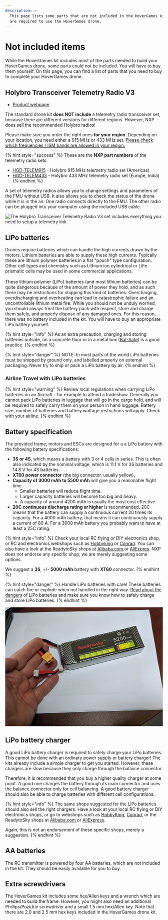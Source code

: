 ```yaml
---
description: >-
  This page lists some parts that are not included in the HoverGames kit, but
  are required to use the HoverGames drone.
---
```


# Not included items

While the HoverGames kit includes most of the parts needed to build your HoverGames drone, some parts  could not be included. You will have to buy them yourself. On this page, you can find a list of parts that you need to buy to complete your HoverGames drone.

## Holybro Transceiver Telemetry Radio V3

* [Product webpage](http://www.holybro.com/product/transceiver-telemetry-radio-v3/)

The standard drone kit **does NOT include** a telemetry radio transceiver set, because there are different versions for different regions. However, NXP does sell the recommended Holybro radios!

Please make sure you order the right ones **for your region**. Depending on your location, you need either a 915 MHz or 433 MHz set. [Please check which frequencies / ISM bands are allowed in your region.](http://ardupilot.org/copter/docs/common-telemetry-radio-regional-regulations.html#common-telemetry-radio-regional-regulations)

{% hint style="success" %}
These are the **NXP part numbers** of the telemetry radio sets:

* [HGD-TELEM915](https://www.nxp.com/part/HGD-TELEM915) - Holybro 915 MHz telemetry radio set (Americas)
* [HGD-TELEM433](https://www.nxp.com/part/HGD-TELEM433) - Holybro 433 MHz telemetry radio set (Europe, India)
{% endhint %}

A set of telemetry radios allows you to change settings and parameters of the FMU without USB. It also allows you to check the status of the drone while it is in the air. One radio connects directly to the FMU. The other radio can be plugged into your computer using the included USB cable.

![The Holybro Transceiver Telemetry Radio V3 set includes everything you need to setup a telemetry link.](../../.gitbook/assets/IMG\_8769.jpg)

## LiPo batteries

Drones require batteries which can handle the high currents drawn by the motors. Lithium batteries are able to supply these high currents. Typically these are lithium polymer batteries in a flat "pouch" type configuration. Other cell types and chemistry such as Lithium ion cylindrical or LiFe prismatic cells may be used in some commercial applications. \
\
These lithium polymer (LiPo) batteries (and most lithium batteries) can be quite dangerous because of the amount of power they hold, and as such there may be restrictions for shipping this kind of batteries. Overcharging, overdischarging and overheating can lead to catastrophic failure and an uncontrollable lithium metal fire. While you should not be unduly worried, you should always treat the battery pack with respect, store and charge them safely, and properly dispose of any damaged ones. For this reason, there was no battery included in the kit. You will have to buy an appropriate LiPo battery yourself.

{% hint style="info" %}
As an extra precaution, charging and storing batteries outside, on a concrete floor or in a metal box ([Bat-Safe](https://www.bat-safe.com/)) is a good practice. &#x20;
{% endhint %}

{% hint style="danger" %}
NOTE: In most parts of the world LiPo batteries must be shipped by ground only, and labelled properly on external packaging. Never try to ship or pack a LiPo battery by air.
{% endhint %}

### Airline Travel with LiPo batteries

{% hint style="warning" %}
Review local regulations when carrying LiPo batteries on an Aircraft - for example to attend a tradeshow. Generally you cannot pack LiPo batteries in luggage that will go in the cargo hold, and will be required to safely carry them on your person in hand luggage. Battery size, number of batteries and battery wattage restrictions will apply. Check with your airline.
{% endhint %}

## Battery specification

The provided frame, motors and ESCs are designed for a a LiPo battery with the following battery specifications:

* **3S or 4S**, which means a battery with 3 or 4 cells in series. This is often also indicated by the nominal voltage, which is 11.1 V for 3S batteries and 14.8 V for 4S batteries.
* **XT60 power connector** (the big connector, usually yellow)**.**
* **Capacity of 3000 mAh to 5500 mAh** will give you a reasonable flight time.
  * Smaller batteries will reduce flight time.
  * Larger capacity batteries will become too big and heavy.
  * A capacity of around 4200 mAh is usually the most cost effective.
* **20C continuous discharge rating or higher** is recommended. 20C means that the battery can supply a continuous current 20 times its capacity. For a 4000 mAh battery, that means it can continuously supply a current of 80 A. For a 3000 mAh battery you probably want to have at least a 25C rating.

{% hint style="info" %}
Check your local RC flying or DIY electronics shop, or RC and electronics webshops such as [Hobbyking](https://hobbyking.com/en\_us/batteries-chargers/batteries.html) or [Conrad](https://www.conrad.com/). You can also have a look at the ReadytoSky shops at [Alibaba.com ](https://fpvdrone.en.alibaba.com/productgrouplist-804894160-1/RC\_Battery\_Charger.html)or [AliExpres](https://readytosky.aliexpress.com/store/group/Battery-Charger/727847\_259412773.html). NXP does not endorse any specific shop, we are merely suggesting some options.

We suggest a **3S**, +/- **5000 mAh** battery with **XT60** connector.
{% endhint %}

{% hint style="danger" %}
Handle LiPo batteries with care! These batteries can catch fire or explode when not handled in the right way. [Read about the dangers](https://rogershobbycenter.com/lipoguide/) of LiPo batteries and make sure you know how to safely charge and store LiPo batteries.
{% endhint %}

![](<../../.gitbook/assets/image (13).png>)

## LiPo battery charger

A good LiPo battery charger is required to safely charge your LiPo batteries. This cannot be done with an ordinary power supply or battery charger! The kits already include a simple charger to get you started. However, these chargers are slow because they only charge through the balance connector.

Therefore, it is recommended that you buy a higher quality charger at some point. A good one charges the battery through its main connector and uses the balance connector only for cell balancing. A good battery charger should also be able to charge batteries with different cell configurations.

{% hint style="info" %}
The same shops suggested for the LiPo batteries should also sell the right chargers. Have a look at your local RC flying or DIY electronics shops, or go to webshops such as [HobbyKing](https://hobbyking.com/en\_us/batteries-chargers/batteries.html), [Conrad](https://www.conrad.com/), or the ReadytoSky shops at [Alibaba.com ](https://fpvdrone.en.alibaba.com/productgrouplist-804894160-1/RC\_Battery\_Charger.html)or [AliExpress](https://readytosky.aliexpress.com/store/group/Battery-Charger/727847\_259412773.html).

Again, this is not an endorsement of these specific shops, merely a suggestion.
{% endhint %}

## AA batteries

The RC transmitter is powered by four AA batteries, which are not included in the kit. They should be easily available for you to buy.

## Extra screwdrivers

The HoverGames kit includes some hex/Allen keys and a wrench which are needed to build the frame. However, you might also need an additional Phillips/Pozidriv screwdriver and a small 1.5 mm hex/Allen key. Note that there are 2.0 and 2.5 mm hex keys included in the HoverGames drone kit.
